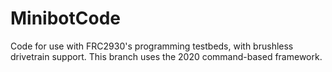 # MinibotCode

Code for use with FRC2930's programming testbeds, with brushless drivetrain support.
This branch uses the 2020 command-based framework.

